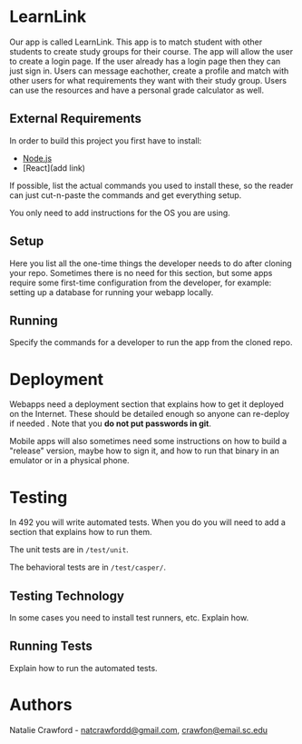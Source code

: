 # LearnLink
Our app is called LearnLink. This app is to match student with other students
to create study groups for their course. The app will allow the user to create a login page. 
If the user already has a login page then they can just sign in.
Users can message eachother, create a profile and match with other users for what requirements they want with their study group. 
Users can use the resources and have a personal grade calculator as well.


## External Requirements

In order to build this project you first have to install:

-   [Node.js](https://nodejs.org/en/)
-   [React](add link)

If possible, list the actual commands you used to install these, so the reader
can just cut-n-paste the commands and get everything setup.

You only need to add instructions for the OS you are using.

## Setup

Here you list all the one-time things the developer needs to do after cloning
your repo. Sometimes there is no need for this section, but some apps require
some first-time configuration from the developer, for example: setting up a
database for running your webapp locally.

## Running

Specify the commands for a developer to run the app from the cloned repo.

# Deployment

Webapps need a deployment section that explains how to get it deployed on the
Internet. These should be detailed enough so anyone can re-deploy if needed
. Note that you **do not put passwords in git**.

Mobile apps will also sometimes need some instructions on how to build a
"release" version, maybe how to sign it, and how to run that binary in an
emulator or in a physical phone.

# Testing

In 492 you will write automated tests. When you do you will need to add a
section that explains how to run them.

The unit tests are in `/test/unit`.

The behavioral tests are in `/test/casper/`.

## Testing Technology

In some cases you need to install test runners, etc. Explain how.

## Running Tests

Explain how to run the automated tests.

# Authors

Natalie Crawford - natcrawfordd@gmail.com, crawfon@email.sc.edu
